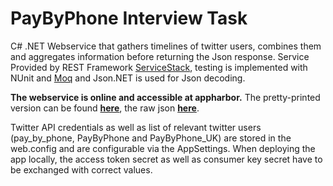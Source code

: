 PayByPhone Interview Task
===========================

C# .NET Webservice that gathers timelines of twitter users, combines them and aggregates information before returning the Json response. Service Provided by REST Framework [ServiceStack](http://www.servicestack.net/), testing is implemented with NUnit and [Moq](https://github.com/Moq) and Json.NET is used for Json decoding.

<b>The webservice is online and accessible at appharbor.</b>  The pretty-printed version can be found <b>[here](http://pbptweetaggr.apphb.com/tweetSummary)</b>, the raw json <b>[here](http://pbptweetaggr.apphb.com/tweetSummary?format=json)</b>. 

Twitter API credentials as well as list of relevant twitter users (pay_by_phone, PayByPhone and PayByPhone_UK) are stored in the web.config and are configurable via the AppSettings. When deploying the app locally, the access token secret as well as consumer key secret have to be exchanged with correct values.
